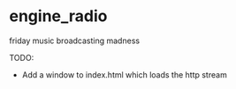 # engine_radio
friday music broadcasting madness

TODO: 
- Add a window to index.html which loads the http stream

